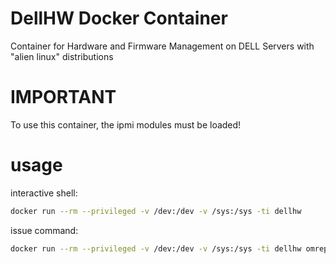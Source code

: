 # DellHW Docker Container
Container for Hardware and Firmware Management on DELL Servers with "alien linux" distributions

# IMPORTANT
To use this container, the ipmi modules must be loaded!

# usage
interactive shell:
```bash
docker run --rm --privileged -v /dev:/dev -v /sys:/sys -ti dellhw
```
issue command:
```bash
docker run --rm --privileged -v /dev:/dev -v /sys:/sys -ti dellhw omreport system summary
```


